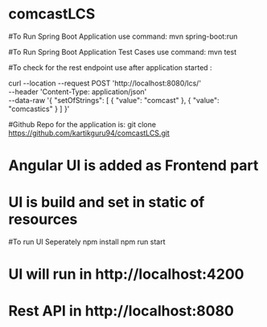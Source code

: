 # comcastLCS

#To Run Spring Boot Application use command: 
mvn spring-boot:run


#To Run Spring Boot Application Test Cases use command: 
mvn test

#To check for the rest endpoint use after application started : 

curl --location --request POST 'http://localhost:8080/lcs/' \
--header 'Content-Type: application/json' \
--data-raw '{
    "setOfStrings": [
        {
            "value": "comcast"
        },
        {
            "value": "comcastics"
        }
    ]
}'

#Github Repo for the application is: git clone https://github.com/kartikguru94/comcastLCS.git

# Angular UI is added as Frontend part
# UI is build and set in static of resources

#To run UI Seperately 
npm install
npm run start

# UI will run in http://localhost:4200
# Rest API in http://localhost:8080

